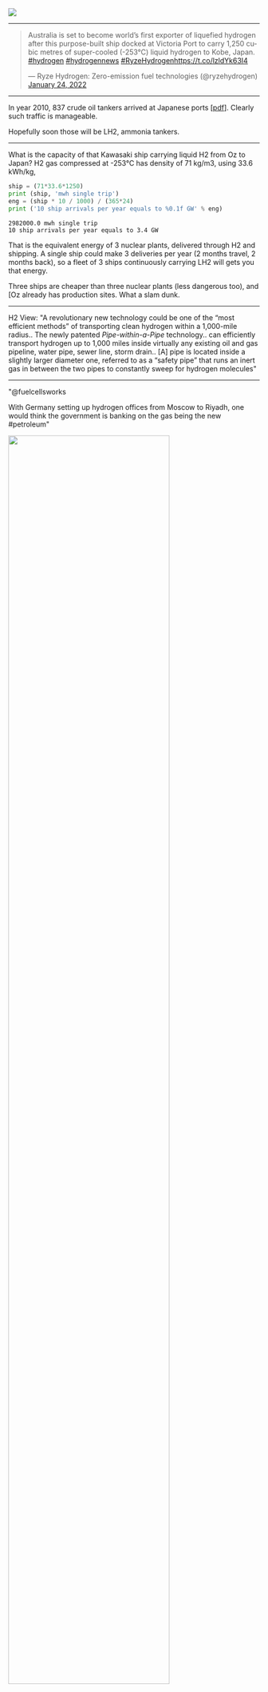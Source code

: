 <img src="https://drive.google.com/uc?export=view&id=1B2wf9R7AMH1d7Vw6e2mucLbIQ5NSjir7"/>

---

<blockquote class="twitter-tweet"><p lang="en" dir="ltr">Australia is set to become world’s first exporter of liquefied hydrogen after this purpose-built ship docked at Victoria Port to carry 1,250 cubic metres of super-cooled (-253°C) liquid hydrogen to Kobe, Japan. <a href="https://twitter.com/hashtag/hydrogen?src=hash&amp;ref_src=twsrc%5Etfw">#hydrogen</a> <a href="https://twitter.com/hashtag/hydrogennews?src=hash&amp;ref_src=twsrc%5Etfw">#hydrogennews</a> <a href="https://twitter.com/hashtag/RyzeHydrogen?src=hash&amp;ref_src=twsrc%5Etfw">#RyzeHydrogen</a><a href="https://t.co/lzldYk63I4">https://t.co/lzldYk63I4</a></p>&mdash; Ryze Hydrogen: Zero-emission fuel technologies (@ryzehydrogen) <a href="https://twitter.com/ryzehydrogen/status/1485502618575282178?ref_src=twsrc%5Etfw">January 24, 2022</a></blockquote> <script async src="https://platform.twitter.com/widgets.js" charset="utf-8"></script>

---

In year 2010, 837 crude oil tankers arrived at Japanese ports
[[pdf](https://iea.blob.core.windows.net/assets/00cf6755-2976-4cd8-be5d-1c27b13d7df3/2013_OSS_Japan.pdf)].
Clearly such traffic is manageable.

Hopefully soon those will be LH2, ammonia tankers.

---

What is the capacity of that Kawasaki ship carrying liquid H2 from Oz
to Japan? H2 gas compressed at -253°C has density of 71 kg/m3, using
33.6 kWh/kg,

```python
ship = (71*33.6*1250)
print (ship, 'mwh single trip')
eng = (ship * 10 / 1000) / (365*24)
print ('10 ship arrivals per year equals to %0.1f GW' % eng)
```

```text
2982000.0 mwh single trip
10 ship arrivals per year equals to 3.4 GW
```

That is the equivalent energy of 3 nuclear plants, delivered through
H2 and shipping. A single ship could make 3 deliveries per year (2
months travel, 2 months back), so a fleet of 3 ships continuously
carrying LH2 will gets you that energy.

Three ships are cheaper than three nuclear plants (less dangerous
too), and [Oz already has production sites. What a slam dunk.

---

H2 View: "A revolutionary new technology could be one of the “most
efficient methods” of transporting clean hydrogen within a 1,000-mile
radius..  The newly patented *Pipe-within-a-Pipe* technology.. can
efficiently transport hydrogen up to 1,000 miles inside virtually any
existing oil and gas pipeline, water pipe, sewer line, storm
drain.. [A] pipe is located inside a slightly larger diameter one,
referred to as a “safety pipe” that runs an inert gas in between the
two pipes to constantly sweep for hydrogen molecules"

---

"@fuelcellsworks

With Germany setting up hydrogen offices from Moscow to Riyadh, one
would think the government is banking on the gas being the new
\#petroleum"

<img width="80%" src="https://pbs.twimg.com/media/FKm4pe3WYAMkl-v?format=png&name=small"/>

[[-]](https://bit.ly/3AV1kvm)

---

H2 View: "Hydrogen refuelling network to be developed in the US by
Daimler Truck, NextEra, LLC, and BlackRock"

---

H2 View: "India has started blending hydrogen into a City Gas
Distribution (CGD) network as the nation begins to ramp up hydrogen
adoption and accelerate its decarbonisation efforts"

---

H2 View: "France to gain hydrogen-powered regional aircraft as part of
new agreement"

---

German Greens are fine with all colors BTW, whether from fossil or
somewhere else.

DW: "Green is the color denoting the most environmentally friendly
hydrogen because it's made with renewable energies through
electrolysis and entirely free of CO2 emissions. Furthermore, there is
"blue hydrogen," which is derived from fossil gas but considered low
carbon because it uses carbon capture and storage (CCS) technology to
bury the related CO2 emissions underground. And finally, there's
"turquoise hydrogen," which is manufactured using natural gas
pyrolysis, a process that creates solid carbon as a byproduct instead
of CO2.

Like Germany's liberals, the European Commission has acknowledged all
four types of hydrogen are important for achieving carbon neutrality,
saying fossil-based H2 with carbon storage is a crucial stepping stone
in growing the hydrogen market in its early stages"

---

Another color.

H2 View: "[Ekona's 'turquise H2' tech] uses heat recovery and
combustion to generate the heat energy and high temperatures that are
required to drive the methane splitting reaction. In addition to this,
the platform is low-cost, scalable, and can be flexibly sited wherever
natural gas infrastructure exists."

---

Green fuels can handle both long and short distances. For TCO and econ
reasons it will be adopted at the exclusion of the rest. Why bother
with two seperate tech when u can do with one? This is Betamax over
VHS territory; VHS is coming.

"Batteries can do the short distances, green hydrogen can do the long distances"

---

But of course it's good to fix shipping as well as everything else. 

"Shipping..  [is responsible for 1.7% of] emissions.. This includes
both passenger and freight maritime trips."

[[-]](https://ourworldindata.org/emissions-by-sector)

---

H2 View: "A major breakthrough in the hydrogen fuel cell industry has
been achieved with Chart Industries and Ballard Power Systems
successfully testing a fuel cell powered by liquid hydrogen... With
this, using liquid hydrogen could allow for up to double the range
without space claim and payload impacts, and simplified fuelling
infrastructure for heavy-duty mobility applications such as class-8
trucks, buses, rail, and marine"

---

Likes H2 doesn't like crypto. 👍

"Forrest, ... chairman of Fortescue Metals Group, said he was taking
the action to stop people losing money to clickbait advertising scams,
such as ones using his image to promote cryptocurrency schemes [and is
suing Meta]"

---

"World’s largest green hydrogen project, with 150MW electrolyser,
brought on line in China"

---

Offshore production is dangerous. The ship/offshore setup is weird,
processing is on the ship? Then the ship sinks. Let's not have any
fossil on any ships. No fossil on any transport. No offshore. No
fracking. No flaring. Green fuels only.

Yahoo! News: "Two-million-barrel oil tanker 'explodes' off Nigeria's
coast.. The Trinity Spirit is a type of ship used by the offshore oil
and gas industry for the production and processing and storage of
oil. These models have a similar function to larger oil rigs"

---

Apparently a pipeline broke.. This is what happens when u transport
fossil! 

Al Jazeera: "Some 6,300 barrels of oil leaked into a natural reserve
in Ecuador in a protected area of the Amazon"

---

Maybe a [parallel to econ](2022/01/particles-and-ai.md#econ) will help

"I still dont get the comment on the particle / formula distinction"

---

Trick for pickled vegs; sometimes mfkers overdo the vinegar, or lemon
in the preserving liquid, so drain, poke some holes on vegs with fork,
then put fresh water in its place. The liq inside veg will seep out
back to the water, overall same flavor but lighter.

---

New scifi show in the works? *The Ark*? Some Stargate names are attached to the
project apparently. Bring it on!

---

---

I hear the latest install has gone overboard on overcuck

"@sargentali

As much as I love that Paris is Big’s final resting place, I feel
obligated to point out that scattering ashes into the Seine is illegal
Grimacing face Sorry Carrie '\#andjustlikethat I got a €15,000 fine…'"

---

*Firefly* reboot on Disney Plus? Great.

And.. don't f--k it up

---

Hamilton Bohannon - The Pimp Walk \#music

[[-]](https://youtu.be/IA__y-YEBhE)

---

Is the great theme music era over? Magnum PI, Hawaii 5-O. That was
some great theme music..

Doo Doo Doo Doo Doo DOOOO... Doo Doo Do-dee dooooooo ♪♬

---

😂 😂 

\#internetOfShit

[[-]](https://twitter.com/isislovecruft/status/1487947074901463040)

---

Didn't Renzi try a constitution change once, was it around this issue?
If yes, someone should pick that up again. Actually just do the
change, ask ppl later if they liked it.

---

Let people chose reps, fine.. I am against asking them on policies.

---

Italian parliament cld switch to a ranked-choice voting, that way
someone is chosen for Prez for sure.

Or let people elect the President direct, like Renzi said...

---

People say many things; I am sure things are changing, but culture
codes change very slowly..

"But Brits say class is not an issue anymore"

---

UK's culture code for itself is CLASS (whereas in US it is DREAM)..A
lot of issues are probably perceived through the prism of
class... Parties made PM look high-society, posh, although BJ himself
doesn't come across that way. 

"Partygate paradox: Why are Brits so obsessed with Boris Johnson's parties?"

---

Gina Raimondo is on the free-trader camp according to reports. ??.
Wiki says her father lost his job to outsourcing (China) back in the
day.

---

Alfred Nobel never wanted an econ prize, his relatives say [kill it](2018/05/faux-nobel.md)
today. Rabid speculators like Sholes won it before, 1997, a year before his
hedge fund would crash using his "Nobel level" techniques, causing bunch
of collateral damage around it. 

---

Much remains to do in econ. Until some natural sciences level stuff is
achieved, the Nobel Prize for econ needs to be canceled. 

---

Real potential GDP, in FRED `GDPPOT` is being tracked. Cool.. For
ppl who like to play with such variables there is a wealth of data out
there.

---

According to Fed's Fred covid recession only lasted for two months,
Feb 2020 - Apr 2020. Seems short.

---

## For Members

[Link](https://thirdwave-members.herokuapp.com)

## Reference

[Nations and Nationalism, Culture, Narratives](/2013/02/nations-and-nationalism.md)

[The Fundamentals of Industrial Ideologies](/2011/04/fundamentals-of-industrial-ideologies.md)

[Education, Workplace](2017/09/education-workplace.md)

[Patents](/2018/09/patents.md)

[Democracy, Parties](/2016/11/democracy.md)

[Economy](/2018/05/economy.md)

[Globalization](/2018/09/globalization.md)

[Rome, The First Wave, Religion](/2017/12/rome.md)

[Human Nature & Health](/2020/07/human-nature.md)

[Climate Change](/2018/12/climate.md)

[Reports](/2019/05/reports.md)

[The Middle East](/2019/07/middleeast.md)

[TR](../tr)

## Browse

[By Year](years.md)

[Search](search.html)

[Tweet Archive](/tweets/README.md)


